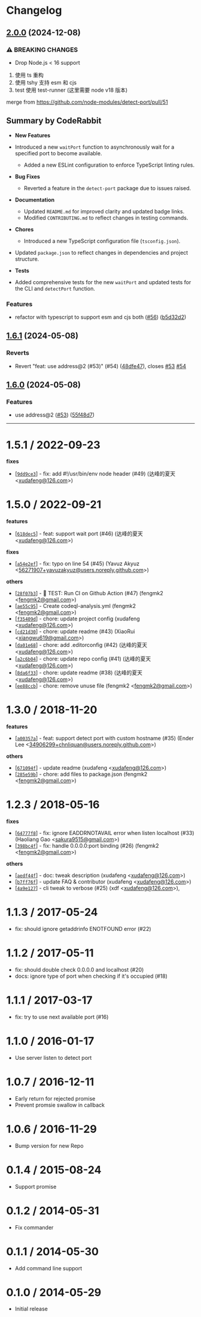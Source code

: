 # Changelog

## [2.0.0](https://github.com/node-modules/detect-port/compare/v1.6.1...v2.0.0) (2024-12-08)


### ⚠ BREAKING CHANGES

* Drop Node.js < 16 support

1. 使用 ts 重构
2. 使用 tshy 支持 esm 和 cjs
3. test 使用 test-runner (这里需要 node v18 版本)

merge from https://github.com/node-modules/detect-port/pull/51

<!-- This is an auto-generated comment: release notes by coderabbit.ai
-->
## Summary by CodeRabbit

- **New Features**
- Introduced a new `waitPort` function to asynchronously wait for a
specified port to become available.
	- Added a new ESLint configuration to enforce TypeScript linting rules.

- **Bug Fixes**
	- Reverted a feature in the `detect-port` package due to issues raised.

- **Documentation**
	- Updated `README.md` for improved clarity and updated badge links.
	- Modified `CONTRIBUTING.md` to reflect changes in testing commands.

- **Chores**
	- Introduced a new TypeScript configuration file (`tsconfig.json`).
- Updated `package.json` to reflect changes in dependencies and project
structure.

- **Tests**
- Added comprehensive tests for the new `waitPort` and updated tests for
the CLI and `detectPort` function.
<!-- end of auto-generated comment: release notes by coderabbit.ai -->

### Features

* refactor with typescript to support esm and cjs both ([#56](https://github.com/node-modules/detect-port/issues/56)) ([b5d32d2](https://github.com/node-modules/detect-port/commit/b5d32d2422bd753a87ff2e995514ac41f1c85346))

## [1.6.1](https://github.com/node-modules/detect-port/compare/v1.6.0...v1.6.1) (2024-05-08)


### Reverts

* Revert "feat: use address@2 (#53)" (#54) ([48dfe47](https://github.com/node-modules/detect-port/commit/48dfe47d63f137b05f6a540ccfc0f0fa133a847a)), closes [#53](https://github.com/node-modules/detect-port/issues/53) [#54](https://github.com/node-modules/detect-port/issues/54)

## [1.6.0](https://github.com/node-modules/detect-port/compare/v1.5.1...v1.6.0) (2024-05-08)


### Features

* use address@2 ([#53](https://github.com/node-modules/detect-port/issues/53)) ([55f48d7](https://github.com/node-modules/detect-port/commit/55f48d755f3c8b480d4e4ce1065abc1c8e3c5a19))

---


1.5.1 / 2022-09-23
==================

**fixes**
  * [[`9dd9ce3`](http://github.com/node-modules/detect-port/commit/9dd9ce34b560a434ee3a393f6ddea884691f632f)] - fix: add #!/usr/bin/env node header (#49) (达峰的夏天 <<xudafeng@126.com>>)

1.5.0 / 2022-09-21
==================

**features**
  * [[`618dec5`](http://github.com/node-modules/detect-port/commit/618dec5661d94535800089f9d941f4896825cb69)] - feat: support wait port (#46) (达峰的夏天 <<xudafeng@126.com>>)

**fixes**
  * [[`a54e2ef`](http://github.com/node-modules/detect-port/commit/a54e2ef70e388ed4b0c7a4b79ad88bc91e0f8ae3)] - fix: typo on line 54 (#45) (Yavuz Akyuz <<56271907+yavuzakyuz@users.noreply.github.com>>)

**others**
  * [[`28f07b3`](http://github.com/node-modules/detect-port/commit/28f07b31a7c591cb28b13281246c7f0c64c3dded)] - 🤖 TEST: Run CI on Github Action (#47) (fengmk2 <<fengmk2@gmail.com>>)
  * [[`ae55c95`](http://github.com/node-modules/detect-port/commit/ae55c956ca36749e22c48b8d1a7d98afec2e6a4d)] - Create codeql-analysis.yml (fengmk2 <<fengmk2@gmail.com>>)
  * [[`f35409d`](http://github.com/node-modules/detect-port/commit/f35409d53f9298a60e2c6c1560f42ea182025dd4)] - chore: update project config (xudafeng <<xudafeng@126.com>>)
  * [[`cd21d30`](http://github.com/node-modules/detect-port/commit/cd21d3044db73d1556bf264209c8fd0ee08fa9c4)] - chore: update readme (#43) (XiaoRui <<xiangwu619@gmail.com>>)
  * [[`da01e68`](http://github.com/node-modules/detect-port/commit/da01e68b43952e06430cc42f873e4253d8cba09e)] - chore: add .editorconfig (#42) (达峰的夏天 <<xudafeng@126.com>>)
  * [[`a2c6b04`](http://github.com/node-modules/detect-port/commit/a2c6b043954895cba9cbae369e0d79a337c9d73a)] - chore: update repo config (#41) (达峰的夏天 <<xudafeng@126.com>>)
  * [[`8da6f33`](http://github.com/node-modules/detect-port/commit/8da6f33e10b44cdbcfb9eb5727b0f2117e6929e9)] - chore: update readme (#38) (达峰的夏天 <<xudafeng@126.com>>)
  * [[`ee88ccb`](http://github.com/node-modules/detect-port/commit/ee88ccb9e2a747dc84a30bcfc1cd4c73b64e3ea5)] - chore: remove unuse file (fengmk2 <<fengmk2@gmail.com>>)

1.3.0 / 2018-11-20
==================

**features**
  * [[`a00357a`](http://github.com/node-modules/detect-port/commit/a00357aea32c4f011b7240641cb8da2dfc97b491)] - feat: support detect port with custom hostname (#35) (Ender Lee <<34906299+chnliquan@users.noreply.github.com>>)

**others**
  * [[`671094f`](http://github.com/node-modules/detect-port/commit/671094f3a3660a29a0920d78e39d17f8dead0b7a)] - update readme (xudafeng <<xudafeng@126.com>>)
  * [[`285e59b`](http://github.com/node-modules/detect-port/commit/285e59b0464d670c886007ff5052892393d57314)] - chore: add files to package.json (fengmk2 <<fengmk2@gmail.com>>)

1.2.3 / 2018-05-16
==================

**fixes**
  * [[`64777f8`](http://github.com/node-modules/detect-port/commit/64777f85cc519c9c4c2c84c23d2afed6a916f3c4)] - fix: ignore EADDRNOTAVAIL error when listen localhost (#33) (Haoliang Gao <<sakura9515@gmail.com>>)
  * [[`398bc4f`](http://github.com/node-modules/detect-port/commit/398bc4f65f4d61ddfdc9bf7721118ea1a3bb6289)] - fix: handle 0.0.0.0:port binding (#26) (fengmk2 <<fengmk2@gmail.com>>)

**others**
  * [[`aedf44f`](http://github.com/node-modules/detect-port/commit/aedf44fc3f949de9ec187bdc8ee4d8daf84d6c2b)] - doc: tweak description (xudafeng <<xudafeng@126.com>>)
  * [[`b7ff76f`](http://github.com/node-modules/detect-port/commit/b7ff76f24db3d8d9123cbf396b9032b05a6b7146)] - update FAQ & contributor (xudafeng <<xudafeng@126.com>>)
  * [[`4a9e127`](http://github.com/node-modules/detect-port/commit/4a9e127b6d01bd45d9b689bd931d878aa9b5d397)] - cli tweak to verbose (#25) (xdf <<xudafeng@126.com>>),

1.1.3 / 2017-05-24
==================

  * fix: should ignore getaddrinfo ENOTFOUND error (#22)

1.1.2 / 2017-05-11
==================

  * fix: should double check 0.0.0.0 and localhost (#20)
  * docs: ignore type of port when checking if it's occupied (#18)

# 1.1.1 / 2017-03-17

  * fix: try to use next available port (#16)

# 1.1.0 / 2016-01-17

  * Use server listen to detect port

# 1.0.7 / 2016-12-11

  * Early return for rejected promise
  * Prevent promsie swallow in callback

# 1.0.6 / 2016-11-29

  * Bump version for new Repo

# 0.1.4 / 2015-08-24

  * Support promise

# 0.1.2 / 2014-05-31

  * Fix commander

# 0.1.1 / 2014-05-30

  * Add command line support

# 0.1.0  / 2014-05-29

  * Initial release

